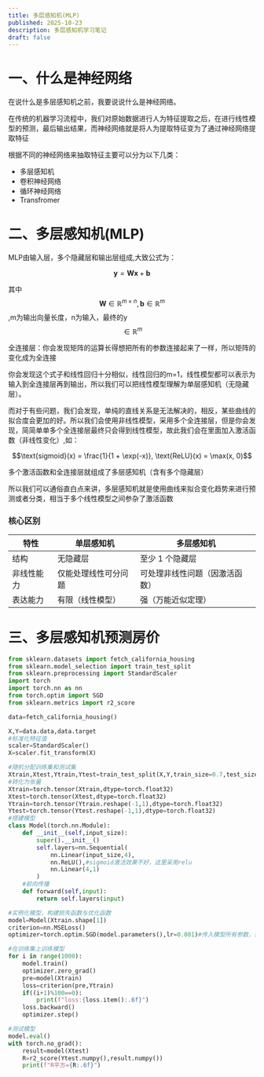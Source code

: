 ```yaml
---
title: 多层感知机(MLP)
published: 2025-10-23
description: 多层感知机学习笔记
draft: false
---
```


# 一、什么是神经网络

在说什么是多层感知机之前，我要说说什么是神经网络。

在传统的机器学习流程中，我们对原始数据进行人为特征提取之后，在进行线性模型的预测，最后输出结果，而神经网络就是将人为提取特征变为了通过神经网络提取特征

根据不同的神经网络来抽取特征主要可以分为以下几类：

- 多层感知机
- 卷积神经网络
- 循环神经网络
- Transfromer



# 二、多层感知机(MLP)

MLP由输入层，多个隐藏层和输出层组成,大致公式为：

$$ \mathbf{y} = \mathbf{W}\mathbf{x} + \mathbf{b}$$

其中$$\mathbf{W} \in \mathbb{R}^{m \times n}, \mathbf{b} \in \mathbb{R}^m$$ ,m为输出向量长度，n为输入，最终的y$$\in \mathbb{R}^m$$ 

全连接层：你会发现矩阵的运算长得想把所有的参数连接起来了一样，所以矩阵的变化成为全连接

你会发现这个式子和线性回归十分相似，线性回归的m=1，线性模型都可以表示为输入到全连接层再到输出，所以我们可以把线性模型理解为单层感知机（无隐藏层）。

而对于有些问题，我们会发现，单纯的直线关系是无法解决的，相反，某些曲线的拟合度会更加的好。所以我们会使用非线性模型，采用多个全连接层，但是你会发现，简简单单多个全连接层最终只会得到线性模型，故此我们会在里面加入激活函数（非线性变化）,如：

$$\text{sigmoid}(x) = \frac{1}{1 + \exp(-x)}, \text{ReLU}(x) = \max(x, 0)$$

多个激活函数和全连接层就组成了多层感知机（含有多个隐藏层）

所以我们可以通俗直白点来讲，多层感知机就是使用曲线来拟合变化趋势来进行预测或者分类，相当于多个线性模型之间参杂了激活函数

### 核心区别

| 特性       | 单层感知机           | 多层感知机                     |
| ---------- | -------------------- | ------------------------------ |
| 结构       | 无隐藏层             | 至少 1 个隐藏层                |
| 非线性能力 | 仅能处理线性可分问题 | 可处理非线性问题（因激活函数） |
| 表达能力   | 有限（线性模型）     | 强（万能近似定理）             |



# 三、多层感知机预测房价

```python
from sklearn.datasets import fetch_california_housing
from sklearn.model_selection import train_test_split
from sklearn.preprocessing import StandardScaler
import torch
import torch.nn as nn
from torch.optim import SGD
from sklearn.metrics import r2_score

data=fetch_california_housing()

X,Y=data.data,data.target
#标准化特征值
scaler=StandardScaler()
X=scaler.fit_transform(X)

#随机分配训练集和测试集
Xtrain,Xtest,Ytrain,Ytest=train_test_split(X,Y,train_size=0.7,test_size=0.3,random_state=10)
#转化为张量
Xtrain=torch.tensor(Xtrain,dtype=torch.float32)
Xtest=torch.tensor(Xtest,dtype=torch.float32)
Ytrain=torch.tensor(Ytrain.reshape(-1,1),dtype=torch.float32)
Ytest=torch.tensor(Ytest.reshape(-1,1),dtype=torch.float32)
#搭建模型
class Model(torch.nn.Module):
    def __init__(self,input_size):
        super().__init__()
        self.layers=nn.Sequential(
            nn.Linear(input_size,4),
            nn.ReLU(),#sigmoid激活效果不好，这里采用relu
            nn.Linear(4,1) 
        )
    #前向传播    
    def forward(self,input):
        return self.layers(input)

#实例化模型，构建损失函数与优化函数
model=Model(Xtrain.shape[1])
criterion=nn.MSELoss()
optimizer=torch.optim.SGD(model.parameters(),lr=0.001)#传入模型所有参数，设置梯度下降步长

#在训练集上训练模型
for i in range(1000):
    model.train()
    optimizer.zero_grad()
    pre=model(Xtrain)
    loss=criterion(pre,Ytrain) 
    if((i+1)%100==0):
        print(f"loss:{loss.item():.6f}")
    loss.backward()
    optimizer.step()

#测试模型
model.eval()
with torch.no_grad():
    result=model(Xtest)
    R=r2_score(Ytest.numpy(),result.numpy())
    print(f"R平方={R:.6f}")
```


